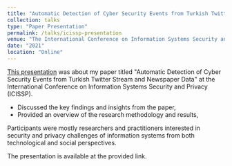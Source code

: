 ```yaml
---
title: "Automatic Detection of Cyber Security Events from Turkish Twitter Stream and Newspaper Data"
collection: talks
type: "Paper Presentation"
permalink: /talks/icissp-presentation
venue: "The International Conference on Information Systems Security and Privacy (ICISSP)"
date: "2021"
location: "Online"
---
```


[This presentation](https://www.youtube.com/watch?v=MTFimNPxAKw&t=25s) was about my paper titled "Automatic Detection of Cyber Security Events from Turkish Twitter Stream and Newspaper Data" at the International Conference on Information Systems Security and Privacy (ICISSP).

- Discussed the key findings and insights from the paper,
- Provided an overview of the research methodology and results,

Participants were mostly researchers and practitioners interested in security and privacy challenges of information systems from both technological and social perspectives.

The presentation is available at the provided link.
